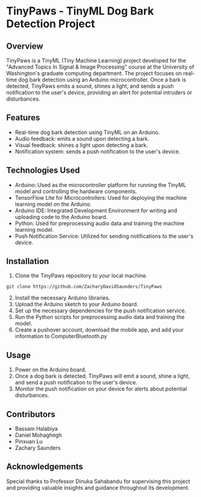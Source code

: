 # TinyPaws - TinyML Dog Bark Detection Project

## Overview
TinyPaws is a TinyML (Tiny Machine Learning) project developed for the "Advanced Topics In Signal & Image Processing" course at the University of Washington's graduate computing department. The project focuses on real-time dog bark detection using an Arduino microcontroller. Once a bark is detected, TinyPaws emits a sound, shines a light, and sends a push notification to the user's device, providing an alert for potential intruders or disturbances.

## Features
- Real-time dog bark detection using TinyML on an Arduino.
- Audio feedback: emits a sound upon detecting a bark.
- Visual feedback: shines a light upon detecting a bark.
- Notification system: sends a push notification to the user's device.

## Technologies Used
- Arduino: Used as the microcontroller platform for running the TinyML model and controlling the hardware components.
- TensorFlow Lite for Microcontrollers: Used for deploying the machine learning model on the Arduino.
- Arduino IDE: Integrated Development Environment for writing and uploading code to the Arduino board.
- Python: Used for preprocessing audio data and training the machine learning model.
- Push Notification Service: Utilized for sending notifications to the user's device.

## Installation
1. Clone the TinyPaws repository to your local machine.

`git clone https://github.com/ZacharyDavidSaunders/TinyPaws`

2. Install the necessary Arduino libraries.
3. Upload the Arduino sketch to your Arduino board.
4. Set up the necessary dependencies for the push notification service.
5. Run the Python scripts for preprocessing audio data and training the model.
6. Create a pushover account, download the mobile app, and add your information to ComputerBluetooth.py 

## Usage
1. Power on the Arduino board.
2. Once a dog bark is detected, TinyPaws will emit a sound, shine a light, and send a push notification to the user's device.
3. Monitor the push notification on your device for alerts about potential disturbances.

## Contributors
- Bassam Halabiya
- Daniel Mohaghegh
- Pinxuan Lu
- Zachary Saunders

## Acknowledgements
Special thanks to Professor Dinuka Sahabandu for supervising this project and providing valuable insights and guidance throughout its development.

